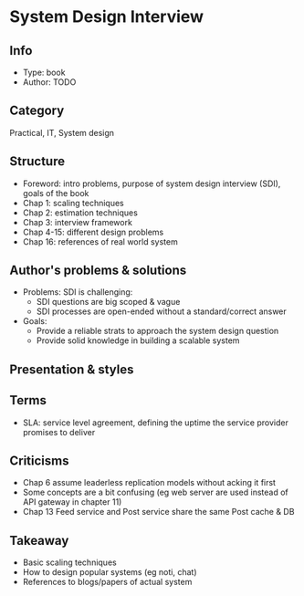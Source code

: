 # System Design Interview

## Info
- Type: book
- Author: TODO

## Category
Practical, IT, System design

## Structure
- Foreword: intro problems, purpose of system design interview (SDI), goals of the book
- Chap 1: scaling techniques
- Chap 2: estimation techniques
- Chap 3: interview framework
- Chap 4-15: different design problems
- Chap 16: references of real world system

## Author's problems & solutions
- Problems: SDI is challenging:
  - SDI questions are big scoped & vague
  - SDI processes are open-ended without a standard/correct answer
- Goals:
  - Provide a reliable strats to approach the system design question
  - Provide solid knowledge in building a scalable system

## Presentation & styles

## Terms
- SLA: service level agreement, defining the uptime the service provider promises to deliver

## Criticisms
- Chap 6 assume leaderless replication models without acking it first
- Some concepts are a bit confusing (eg web server are used instead of API gateway in chapter 11)
- Chap 13 Feed service and Post service share the same Post cache & DB

## Takeaway
- Basic scaling techniques
- How to design popular systems (eg noti, chat)
- References to blogs/papers of actual system